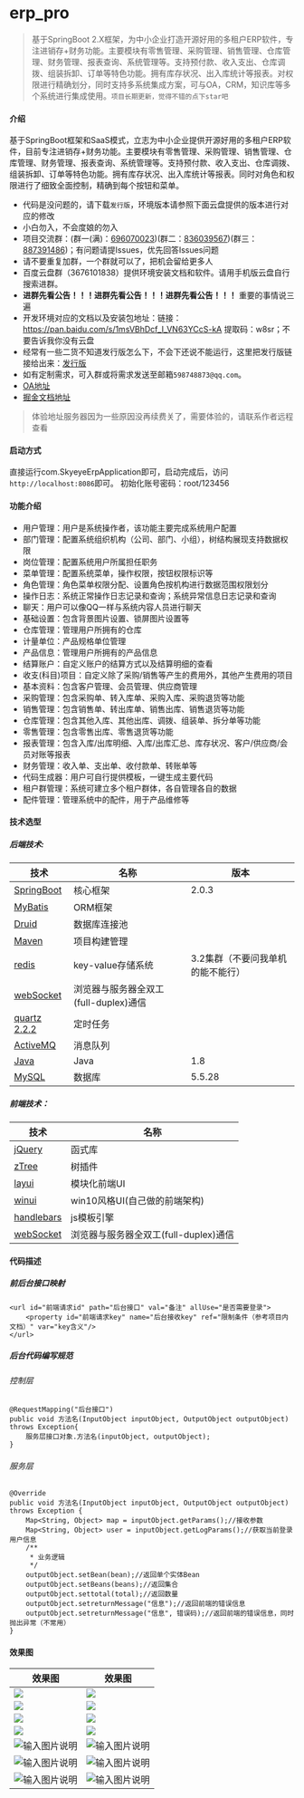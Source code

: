 # erp_pro

> 基于SpringBoot 2.X框架，为中小企业打造开源好用的多租户ERP软件，专注进销存+财务功能。主要模块有零售管理、采购管理、销售管理、仓库管理、财务管理、报表查询、系统管理等。支持预付款、收入支出、仓库调拨、组装拆卸、订单等特色功能。拥有库存状况、出入库统计等报表。对权限进行精确划分，同时支持多系统集成方案，可与OA，CRM，知识库等多个系统进行集成使用。`项目长期更新，觉得不错的点下star吧`

#### 介绍
基于SpringBoot框架和SaaS模式，立志为中小企业提供开源好用的多租户ERP软件，目前专注进销存+财务功能。主要模块有零售管理、采购管理、销售管理、仓库管理、财务管理、报表查询、系统管理等。支持预付款、收入支出、仓库调拨、组装拆卸、订单等特色功能。拥有库存状况、出入库统计等报表。同时对角色和权限进行了细致全面控制，精确到每个按钮和菜单。

- 代码是没问题的，请下载`发行版`，环境版本请参照下面云盘提供的版本进行对应的修改
- 小白勿入，不会度娘的勿入
- 项目交流群：(群一(满)：[696070023](http://shang.qq.com/wpa/qunwpa?idkey=e9aace2bf3e05f37ed5f0377c3827c6683d970ac0bcc61b601f70dc861053229))(群二：[836039567](https://shang.qq.com/wpa/qunwpa?idkey=7bb6f29b27f772aadca9c7c4e384f7833c64e9c3c947b5e946c7b303d1fe174a))(群三：[887391486](https://shang.qq.com/wpa/qunwpa?idkey=a65f2e0292eb1048bb13abb7adca302bd83e3465974861ec1f04c2f7fffc4d99))；有问题请提Issues，优先回答Issues问题
- 请不要重复加群，一个群就可以了，把机会留给更多人
- 百度云盘群（3676101838）提供环境安装文档和软件。请用手机版云盘自行搜索进群。
-  **进群先看公告！！！进群先看公告！！！进群先看公告！！！**  重要的事情说三遍
- 开发环境对应的文档以及安装包地址：链接：https://pan.baidu.com/s/1msVBhDcf_I_VN63YCcS-kA 提取码：w8sr；不要告诉我你没有云盘
- 经常有一些二货不知道发行版怎么下，不会下还说不能运行，这里把发行版链接给出来：[发行版](https://gitee.com/doc_wei01/erp-pro/releases)
- 如有定制需求，可入群或将需求发送至邮箱`598748873@qq.com`。
- [OA地址](https://gitee.com/doc_wei01/skyeye)
- [掘金文档地址](https://juejin.im/post/5db28c1e51882560613501cf)

> 体验地址服务器因为一些原因没再续费关了，需要体验的，请联系作者远程查看

#### 启动方式
直接运行com.SkyeyeErpApplication即可，启动完成后，访问`http://localhost:8086`即可。 初始化账号密码：root/123456

#### 功能介绍

- 用户管理：用户是系统操作者，该功能主要完成系统用户配置
- 部门管理：配置系统组织机构（公司、部门、小组），树结构展现支持数据权限
- 岗位管理：配置系统用户所属担任职务
- 菜单管理：配置系统菜单，操作权限，按钮权限标识等
- 角色管理：角色菜单权限分配、设置角色按机构进行数据范围权限划分
- 操作日志：系统正常操作日志记录和查询；系统异常信息日志记录和查询
- 聊天：用户可以像QQ一样与系统内容人员进行聊天
- 基础设置：包含背景图片设置、锁屏图片设置等
- 仓库管理：管理用户所拥有的仓库
- 计量单位：产品规格单位管理
- 产品信息：管理用户所拥有的产品信息
- 结算账户：自定义账户的结算方式以及结算明细的查看
- 收支(科目)项目：自定义除了采购/销售等产生的费用外，其他产生费用的项目
- 基本资料：包含客户管理、会员管理、供应商管理
- 采购管理：包含采购单、转入库单、采购入库、采购退货等功能
- 销售管理：包含销售单、转出库单、销售出库、销售退货等功能
- 仓库管理：包含其他入库、其他出库、调拨、组装单、拆分单等功能
- 零售管理：包含零售出库、零售退货等功能
- 报表管理：包含入库/出库明细、入库/出库汇总、库存状况、客户/供应商/会员对账等报表
- 财务管理：收入单、支出单、收付款单、转账单等
- 代码生成器：用户可自行提供模板，一键生成主要代码
- 租户群管理：系统可建立多个租户群体，各自管理各自的数据
- 配件管理：管理系统中的配件，用于产品维修等


#### 技术选型

##### 后端技术:

技术|名称|版本
---|---|---
[SpringBoot](http://spring.io/projects/spring-boot)|核心框架|2.0.3
[MyBatis](http://www.mybatis.org/mybatis-3/zh/index.html)|ORM框架
[Druid](https://github.com/alibaba/druid)|数据库连接池|
[Maven](http://maven.apache.org/)|项目构建管理|
[redis](https://redis.io/)|key-value存储系统|3.2集群（不要问我单机的能不能行）
[webSocket](http://www.runoob.com/html/html5-websocket.html)|浏览器与服务器全双工(full-duplex)通信|
[quartz 2.2.2](http://www.quartz-scheduler.org/)|定时任务|
[ActiveMQ](http://activemq.apache.org/replicated-leveldb-store.html)|消息队列|
[Java]()|Java|1.8
[MySQL]()|数据库|5.5.28

##### 前端技术：

技术|名称
---|---
[jQuery](http://jquery.com/)|函式库
[zTree](http://www.treejs.cn/v3/)|树插件
[layui](https://www.layui.com/)|模块化前端UI
[winui](https://gitee.com/doc_wei01/skyeye)|win10风格UI(自己做的前端架构)
[handlebars](http://www.ghostchina.com/introducing-the-handlebars-js-templating-engine/)|js模板引擎
[webSocket](http://www.runoob.com/html/html5-websocket.html)|浏览器与服务器全双工(full-duplex)通信

#### 代码描述
##### 前后台接口映射

```
<url id="前端请求id" path="后台接口" val="备注" allUse="是否需要登录">
	<property id="前端请求key" name="后台接收key" ref="限制条件（参考项目内文档）" var="key含义"/>
</url>
```

##### 后台代码编写规范

###### 控制层

```
@RequestMapping("后台接口")
public void 方法名(InputObject inputObject, OutputObject outputObject) throws Exception{
	服务层接口对象.方法名(inputObject, outputObject);
}
```

###### 服务层

```
@Override
public void 方法名(InputObject inputObject, OutputObject outputObject) throws Exception {
	Map<String, Object> map = inputObject.getParams();//接收参数
	Map<String, Object> user = inputObject.getLogParams();//获取当前登录用户信息
	/**
	 * 业务逻辑
	 */
	outputObject.setBean(bean);//返回单个实体Bean
	outputObject.setBeans(beans);//返回集合
	outputObject.settotal(total);//返回数量
	outputObject.setreturnMessage("信息");//返回前端的错误信息
	outputObject.setreturnMessage("信息", 错误码);//返回前端的错误信息，同时抛出异常（不常用）
}
```

#### 效果图

|效果图|效果图|
| ------------- | ------------- |
|![](https://images.gitee.com/uploads/images/2019/1011/084458_e0c2e256_1541735.png "")|![](https://s2.ax1x.com/2019/10/11/uHSaY8.png "")|
|![](https://images.gitee.com/uploads/images/2019/1011/084630_9326c93d_1541735.png "")|![](https://s2.ax1x.com/2019/10/11/uHpkh8.png "")|
|![](https://images.gitee.com/uploads/images/2019/1011/084706_8c921d85_1541735.png "")|![](https://s2.ax1x.com/2019/10/11/uHpeXj.png "")|
|![](https://images.gitee.com/uploads/images/2019/1015/091741_4030a2f0_1541735.png "")|![](https://s2.ax1x.com/2019/10/15/K9meR1.png "")|
|![输入图片说明](https://images.gitee.com/uploads/images/2019/1022/165203_457e90a8_1541735.png "在这里输入图片标题")|![输入图片说明](https://images.gitee.com/uploads/images/2019/1022/165318_c88d74e3_1541735.png "在这里输入图片标题")|
|![输入图片说明](https://images.gitee.com/uploads/images/2019/1022/165355_a7090ee3_1541735.png "在这里输入图片标题")|![输入图片说明](https://images.gitee.com/uploads/images/2019/1022/165505_0f5c5162_1541735.png "在这里输入图片标题")|
|![输入图片说明](https://images.gitee.com/uploads/images/2019/1022/165537_fbb78be8_1541735.png "在这里输入图片标题")|![输入图片说明](https://images.gitee.com/uploads/images/2019/1023/152325_95480f53_1541735.png "在这里输入图片标题")|
